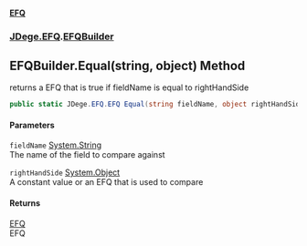 #### [EFQ](index 'index')
### [JDege.EFQ](JDege_EFQ 'JDege.EFQ').[EFQBuilder](EFQBuilder 'JDege.EFQ.EFQBuilder')
## EFQBuilder.Equal(string, object) Method
returns a EFQ that is true if fieldName is equal to rightHandSide  
```csharp
public static JDege.EFQ.EFQ Equal(string fieldName, object rightHandSide);
```
#### Parameters
<a name='JDege_EFQ_EFQBuilder_Equal(string_object)_fieldName'></a>
`fieldName` [System.String](https://docs.microsoft.com/en-us/dotnet/api/System.String 'System.String')  
The name of the field to compare against
  
<a name='JDege_EFQ_EFQBuilder_Equal(string_object)_rightHandSide'></a>
`rightHandSide` [System.Object](https://docs.microsoft.com/en-us/dotnet/api/System.Object 'System.Object')  
A constant value or an EFQ that is used to compare
  
#### Returns
[EFQ](EFQ 'JDege.EFQ.EFQ')  
EFQ
